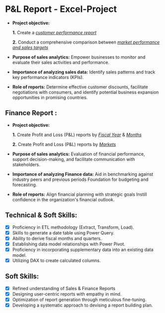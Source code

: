 # P&L Report - Excel-Project

- **Project objective:** 

    **1.** Create a _[customer performance report](https://github.com/keerthanakomati/Sales-Finance-Report/blob/main/Customers%20Net%20Sales%20Performance.pdf)_ 

    **2.** Conduct a comprehensive comparison between _[market performance and sales targets](https://github.com/keerthanakomati/Sales-Finance-Report/blob/main/Market%20Perfromance%20Vs%20Target.pdf)_

- **Purpose of sales analytics:** Empower businesses to monitor and evaluate their sales activities and performance.

- **Importance of analyzing sales data:** Identify sales patterns and track key performance indicators (KPIs).

- **Role of reports:** Determine effective customer discounts, facilitate negotiations with consumers, and identify potential business expansion opportunities in promising countries.


## Finance Report :

- **Project objective:** 

    **1.** Create Profit and Loss (P&L) reports by _[Fiscal Year](https://github.com/keerthanakomati/Sales-Finance-Report/blob/main/P%26L%20By%20Fiscal%20Years.pdf)_ & _[Months](https://github.com/keerthanakomati/Sales-Finance-Report/blob/main/P%26L%20By%20Quarters.pdf)_ 

   **2.** Create Profit and Loss (P&L) reports by _[Markets](https://github.com/keerthanakomati/Sales-Finance-Report/blob/main/P%26L%20By%20Markets.pdf)_

- **Purpose of sales analytics:** Evaluation of financial performance, support decision-making, and facilitate communication with stakeholders.

- **Importance of analyzing Finance data:** Aid in benchmarking against industry peers and previous periods Foundation for budgeting and forecasting.

- **Role of reports:** Align financial planning with strategic goals Instill confidence in the organization's financial outlook.


## Technical & Soft Skills:
- [x]	Proficiency in ETL methodology (Extract, Transform, Load).
- [x]	Skills to generate a date table using Power Query.
- [x]	Ability to derive fiscal months and quarters.
- [x]	Establishing data model relationships with Power Pivot.
- [x]	Proficiency in incorporating supplementary data into an existing data model.
- [x]	Utilizing DAX to create calculated columns.

## Soft Skills:
- [x]	Refined understanding of Sales & Finance Reports
- [x]	Designing user-centric reports with empathy in mind.
- [x]	Optimization of report generation through meticulous fine-tuning.
- [x]	Developing a systematic approach to devising a report building plan.
